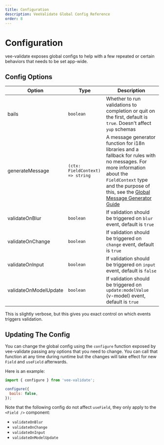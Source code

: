 ```yaml
---
title: Configuration
description: VeeValidate Global Config Reference
order: 8
---
```


# Configuration

vee-validate exposes global configs to help with a few repeated or certain behaviors that needs to be set app-wide.

## Config Options

| Option                | Type                            | Description                                                                                                                                                                                                                                           |
| --------------------- | ------------------------------- | ----------------------------------------------------------------------------------------------------------------------------------------------------------------------------------------------------------------------------------------------------- |
| bails                 | `boolean`                       | Whether to run validations to completion or quit on the first, default is `true`. Doesn't affect `yup` schemas                                                                                                                                        |
| generateMessage       | `(ctx: FieldContext) => string` | A message generator function for i18n libraries and a fallback for rules with no messages. For more information about the `FieldContext` type and the purpose of this, see the [Global Message Generator Guide](/guide/i18n#global-message-generator) |
| validateOnBlur        | `boolean`                       | If validation should be triggered on `blur` event, default is `true`                                                                                                                                                                                  |
| validateOnChange      | `boolean`                       | If validation should be triggered on `change` event, default is `true`                                                                                                                                                                                |
| validateOnInput       | `boolean`                       | If validation should be triggered on `input` event, default is `false`                                                                                                                                                                                |
| validateOnModelUpdate | `boolean`                       | If validation should be triggered on `update:modelValue` (v-model) event, default is `true`                                                                                                                                                           |

This is slightly verbose, but this gives you exact control on which events triggers validation.

## Updating The Config

You can change the global config using the `configure` function exposed by vee-validate passing any options that you need to change. You can call that function at any time during runtime but the changes will take effect for new `Field` and `useField` afterwards.

Here is an example:

```js
import { configure } from 'vee-validate';

configure({
  bails: false,
});
```

<doc-tip>

Note that the following config do not affect `useField`, they only apply to the `<Field />` component:

- `validateOnBlur`
- `validateOnChange`
- `validateOnInput`
- `validateOnModelUpdate`

</doc-tip>
